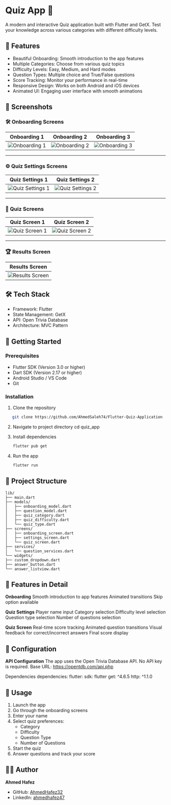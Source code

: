 # Quiz App 📱

A modern and interactive Quiz application built with Flutter and GetX. Test your knowledge across various categories with different difficulty levels.

## 🌟 Features

- Beautiful Onboarding: Smooth introduction to the app features
- Multiple Categories: Choose from various quiz topics
- Difficulty Levels: Easy, Medium, and Hard modes
- Question Types: Multiple choice and True/False questions
- Score Tracking: Monitor your performance in real-time
- Responsive Design: Works on both Android and iOS devices
- Animated UI: Engaging user interface with smooth animations

## 📸 Screenshots

### **🛠 Onboarding Screens**
| Onboarding 1 | Onboarding 2 | Onboarding 3 |  
|--------------|--------------|--------------|  
| ![Onboarding 1](assets/screenshots/onboarding1.png) | ![Onboarding 2](assets/screenshots/onboarding2.png) | ![Onboarding 3](assets/screenshots/onboarding3.png) |  

---

### **⚙️ Quiz Settings Screens**
| Quiz Settings 1 | Quiz Settings 2                                          |  
|-----------------|----------------------------------------------------------|  
| ![Quiz Settings 1](assets/screenshots/quiz_setting1.png) | ![Quiz Settings 2](assets/screenshots/quiz_setting2.png) |  

---

### **📝 Quiz Screens**
| Quiz Screen 1 | Quiz Screen 2                                         |  
|--------------|-------------------------------------------------------|  
| ![Quiz Screen 1](assets/screenshots/quiz_screen1.png) | ![Quiz Screen 2](assets/screenshots/quiz_screen2.png) |  

---

### **🏆 Results Screen**
| Results Screen                                   |  
|--------------------------------------------------|  
| ![Results Screen](assets/screenshots/result.png) |  


## 🛠️ Tech Stack

- Framework: Flutter
- State Management: GetX
- API: Open Trivia Database
- Architecture: MVC Pattern

## 🚀 Getting Started

### Prerequisites

- Flutter SDK (Version 3.0 or higher)
- Dart SDK (Version 2.17 or higher)
- Android Studio / VS Code
- Git

### Installation

1. Clone the repository
```bash
   git clone https://github.com/AhmedSaleh74/Flutter-Quiz-Application
   ```
2. Navigate to project directory
   cd quiz_app

3. Install dependencies
   ```bash
   flutter pub get
   ```

4. Run the app
   ```bash
   flutter run
   ```
## 📁 Project Structure

```plaintext
lib/
├── main.dart
├── models/
│   ├── onboarding_model.dart
│   ├── question_model.dart
│   ├── quiz_category.dart
│   ├── quiz_difficulty.dart
│   └── quiz_type.dart
├── screens/
│   ├── onboarding_screen.dart
│   ├── settings_screen.dart
│   └── quiz_screen.dart
├── services/
│   └── question_services.dart
└── widgets/
├── custom_dropdown.dart
├── answer_button.dart
└── answer_listview.dart
```

## 🎯 Features in Detail

**Onboarding**
Smooth introduction to app features
Animated transitions
Skip option available

**Quiz Settings**
Player name input
Category selection
Difficulty level selection
Question type selection
Number of questions selection

**Quiz Screen**
Real-time score tracking
Animated question transitions
Visual feedback for correct/incorrect answers
Final score display

## 🔧 Configuration

**API Configuration**
The app uses the Open Trivia Database API. No API key is required.
Base URL: https://opentdb.com/api.php

Dependencies
dependencies:
flutter:
sdk: flutter
get: ^4.6.5
http: ^1.1.0


## 📝 Usage
1. Launch the app
2. Go through the onboarding screens
3. Enter your name
4. Select quiz preferences:
    - Category
    - Difficulty
    - Question Type
    - Number of Questions
5. Start the quiz
6. Answer questions and track your score


## 👨‍💻 Author
**Ahmed Hafez**

- GitHub: [AhmedHafez32](https://github.com/AhmedHafez32)
- LinkedIn: [ahmedhafez47](https://www.linkedin.com/in/ahmedhafez47/)